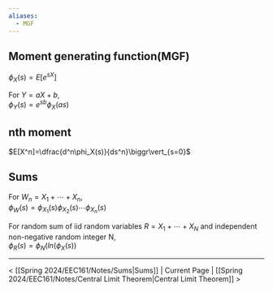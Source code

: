 ```yaml
---
aliases:
  - MGF
---
```

## Moment generating function(MGF)
$\phi_X(s)=E[e^{sX}]$

For $Y=aX+b$,  
$\phi_Y(s)=e^{sb}\phi_X(as)$
## nth moment
$E[X^n]=\dfrac{d^n\phi_X(s)}{ds^n}\biggr\vert_{s=0}$
## Sums
For $W_n=X_1+\cdots+X_n$,  
$\phi_W(s)=\phi_{X_1}(s)\phi_{X_2}(s)\cdots\phi_{X_n}(s)$

For random sum of iid random variables $R=X_1+\cdots+X_N$ and independent non-negative random integer N,  
$\phi_R(s)=\phi_N(ln(\phi_X(s))$

___

< [[Spring 2024/EEC161/Notes/Sums|Sums]] | Current Page | [[Spring 2024/EEC161/Notes/Central Limit Theorem|Central Limit Theorem]] >